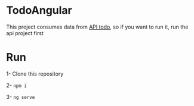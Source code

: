 # TodoAngular

This project consumes data from [API todo](https://github.com/JoseTobias/todo-api), so if you want to run it, run the api project first


# Run

1- Clone this repository

2- `npm i`

3- `ng serve`
